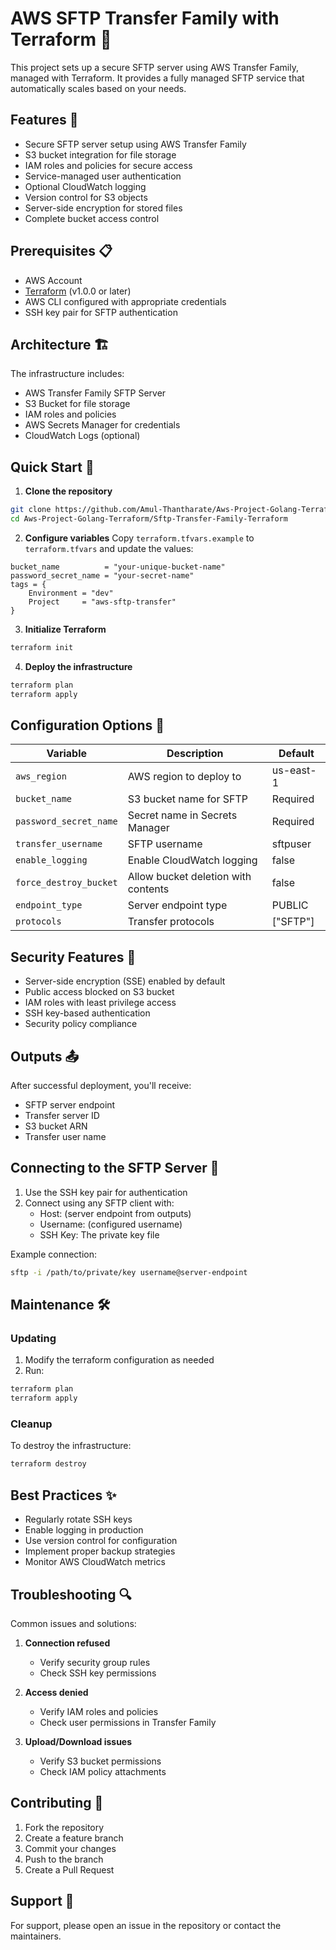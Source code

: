 # AWS SFTP Transfer Family with Terraform 🚀

This project sets up a secure SFTP server using AWS Transfer Family, managed with Terraform. It provides a fully managed SFTP service that automatically scales based on your needs.

## Features 🌟

- Secure SFTP server setup using AWS Transfer Family
- S3 bucket integration for file storage
- IAM roles and policies for secure access
- Service-managed user authentication
- Optional CloudWatch logging
- Version control for S3 objects
- Server-side encryption for stored files
- Complete bucket access control

## Prerequisites 📋

- AWS Account
- [Terraform](https://www.terraform.io/downloads.html) (v1.0.0 or later)
- AWS CLI configured with appropriate credentials
- SSH key pair for SFTP authentication

## Architecture 🏗️

The infrastructure includes:
- AWS Transfer Family SFTP Server
- S3 Bucket for file storage
- IAM roles and policies
- AWS Secrets Manager for credentials
- CloudWatch Logs (optional)

## Quick Start 🚦

1. **Clone the repository**
```bash
git clone https://github.com/Amul-Thantharate/Aws-Project-Golang-Terraform.git
cd Aws-Project-Golang-Terraform/Sftp-Transfer-Family-Terraform
```

2. **Configure variables**
Copy `terraform.tfvars.example` to `terraform.tfvars` and update the values:
```hcl
bucket_name          = "your-unique-bucket-name"
password_secret_name = "your-secret-name"
tags = {
    Environment = "dev"
    Project     = "aws-sftp-transfer"
}
```

3. **Initialize Terraform**
```bash
terraform init
```

4. **Deploy the infrastructure**
```bash
terraform plan
terraform apply
```

## Configuration Options 🔧

| Variable | Description | Default |
|----------|-------------|---------|
| `aws_region` | AWS region to deploy to | us-east-1 |
| `bucket_name` | S3 bucket name for SFTP | Required |
| `password_secret_name` | Secret name in Secrets Manager | Required |
| `transfer_username` | SFTP username | sftpuser |
| `enable_logging` | Enable CloudWatch logging | false |
| `force_destroy_bucket` | Allow bucket deletion with contents | false |
| `endpoint_type` | Server endpoint type | PUBLIC |
| `protocols` | Transfer protocols | ["SFTP"] |

## Security Features 🔐

- Server-side encryption (SSE) enabled by default
- Public access blocked on S3 bucket
- IAM roles with least privilege access
- SSH key-based authentication
- Security policy compliance

## Outputs 📤

After successful deployment, you'll receive:
- SFTP server endpoint
- Transfer server ID
- S3 bucket ARN
- Transfer user name

## Connecting to the SFTP Server 🔌

1. Use the SSH key pair for authentication
2. Connect using any SFTP client with:
   - Host: (server endpoint from outputs)
   - Username: (configured username)
   - SSH Key: The private key file

Example connection:
```bash
sftp -i /path/to/private/key username@server-endpoint
```

## Maintenance 🛠️

### Updating
1. Modify the terraform configuration as needed
2. Run:
```bash
terraform plan
terraform apply
```

### Cleanup
To destroy the infrastructure:
```bash
terraform destroy
```

## Best Practices ✨

- Regularly rotate SSH keys
- Enable logging in production
- Use version control for configuration
- Implement proper backup strategies
- Monitor AWS CloudWatch metrics

## Troubleshooting 🔍

Common issues and solutions:
1. **Connection refused**
   - Verify security group rules
   - Check SSH key permissions

2. **Access denied**
   - Verify IAM roles and policies
   - Check user permissions in Transfer Family

3. **Upload/Download issues**
   - Verify S3 bucket permissions
   - Check IAM policy attachments

## Contributing 🤝

1. Fork the repository
2. Create a feature branch
3. Commit your changes
4. Push to the branch
5. Create a Pull Request

## Support 💬

For support, please open an issue in the repository or contact the maintainers.
